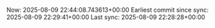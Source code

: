 Now: 2025-08-09 22:44:08.743613+00:00 Earliest commit since sync: 2025-08-09 22:29:41+00:00 Last sync: 2025-08-09 22:28:28+00:00
